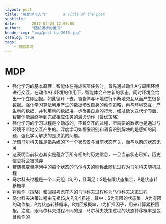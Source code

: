 ```yaml
---
layout: post
title: "强化学习入门"       # Title of the post
subtitle:
date:       2017-04-24 12:00:00
author:     "随机漫步的傻瓜"
header-img: "img/post-bg-2015.jpg"
catalog: true
tags:
    - 机器学习
---
```


# MDP
- 强化学习的基本原理：智能体在完成某项任务时，首先通过动作A与周围环境进行交互，在动作A和环境的作用下，智能体会产生新的状态，同时环境会给出一个立即回报。如此循环下去，智能体与环境进行不断地交互从而产生很多数据。强化学习算法利用产生的数据修改自身的动作策略，再与环境交互，产生新的数据，并利用新的数据进一步改善自身的行为，经过数次迭代学习后，智能体能最终学到完成相应任务的最优动作（最优策略）
- 强化学习的学习过程是个动态的，不断交互的过程，所需要的数据也是通过与环境不断地交互产生的。深度学习如图像识别和语音识别解决的是感知的问题，强化学习解决的是决策的问题。
- 所谓马尔科夫性是指系统的下一个状态仅与当前状态有关，而与以前的状态无关
- 这表明当前状态其实是蕴含了所有相关的历史信息，一旦当前状态已知，历史信息将会被抛弃
- 若随机变量序列中的每个状态的马尔科夫的则称此随机过程为马尔科夫随机过程
- 马尔科夫过程是一个二元组（S,P），且满足：S是有限状态集合，P是状态转移概率
- 将动作（策略）和回报考虑在内的马尔科夫过程称为马尔科夫决策过程
- 马尔科夫决策过程由元祖(S,A,P,R,r)描述，其中：S为有限的状态集，A为有限的动作集，P为状态转移概率，R为回报概率，r为折扣因子，用来计算累积回报。注意，跟马尔科夫过程不同的是，马尔科夫决策过程的状态转移概率是包含动作的
